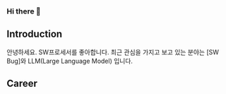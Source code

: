 ### Hi there 👋
## Introduction
안녕하세요.
SW프로세서를 좋아합니다.
최근 관심을 가지고 보고 있는 분야는 [SW Bug]와 LLM(Large Language Model) 입니다.

## Career
<!--
**kimhwayeon/kimhwayeon** is a ✨ _special_ ✨ repository because its `README.md` (this file) appears on your GitHub profile.

Here are some ideas to get you started:

- 🔭 I’m currently working on ...
- 🌱 I’m currently learning ...
- 👯 I’m looking to collaborate on ...
- 🤔 I’m looking for help with ...
- 💬 Ask me about ...
- 📫 How to reach me: ...
- 😄 Pronouns: ...
- ⚡ Fun fact: ...
-->
